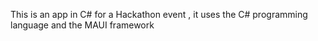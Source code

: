 This is an app in C# for a Hackathon event , it uses the C# programming language and the MAUI framework
